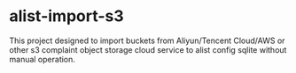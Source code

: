 # alist-import-s3

This project designed to import buckets from Aliyun/Tencent Cloud/AWS or other s3 complaint object storage cloud service to alist config sqlite without manual operation.